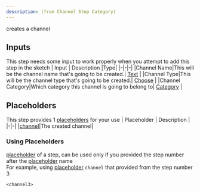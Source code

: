 ```yaml
---
description: (from Channel Step Category)
---
```

creates a channel

## Inputs
This step needs some input to work properly when you attempt to add this step in the sketch
| Input      | Description |Type|
|-|-|-|
|Channel Name|This will be the channel name that's going to be created.| [ Text](../inputs/text.md) |
|Channel Type|This will be the channel type that's going to be created.| [ Choose](../inputs/choose.md) |
|Channel Category|Which category this channel is going to belong to| [ Category](../inputs/category.md) |

## Placeholders
This step provides 1 [placeholders](../tutorials/placeholder.md) for your use
| Placeholder      | Description |
|-|-|
|[channel](../placeholders/channel.md)|The created channel|

### Using Placeholders
[placeholder](../tutorials/placeholder.md) of a step, can be used only if you provided the step number after the [placeholder](../tutorials/placeholder.md) name\
For example, using [placeholder](../tutorials/placeholder.md) `channel` that provided from the step number 3
 
```
<channel3>
```
